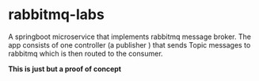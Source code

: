 # rabbitmq-labs
A springboot microservice that implements rabbitmq message broker.
The app consists of one controller (a publisher ) that sends Topic messages to rabbitmq which is then routed to the consumer.

<strong>This is just but a proof of concept </strong>

 
